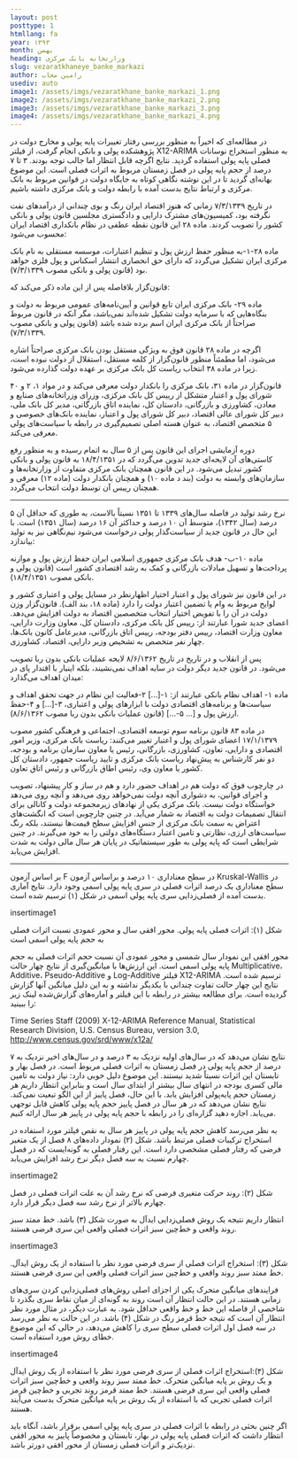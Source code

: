 ```yaml
---
layout: post
posttype: 1
htmllang: fa
year: ۱۳۹۳
month: بهمن
heading: وزارتخانه بانک مرکزی
slug: vezaratkhaneye_banke_markazi
author: رامین مجاب
usediv: auto
image1: /assets/imgs/vezaratkhane_banke_markazi_1.png
image2: /assets/imgs/vezaratkhane_banke_markazi_2.png
image3: /assets/imgs/vezaratkhane_banke_markazi_3.png
image4: /assets/imgs/vezaratkhane_banke_markazi_4.png
---
```


در مطالعه‌ای که اخیراً به منظور بررسی رفتار تغییرات پایه پولی و مخارج دولت در پژوهشکده پولی و بانکی انجام گرفت، از فیلتر X12-ARIMA به منظور استخراج نوسانات فصلی پایه پولی استفاده گردید. نتایج اگرچه قابل انتظار اما جالب توجه بودند. ۳ تا ۷ درصد از حجم پایه پولی در فصل زمستان مربوط به اثرات فصلی است. این موضوع بهانه‌ای گردید تا در این نوشته نگاهی کوتاه به جایگاه دولت در قوانین مربوط به بانک مرکزی و ارتباط نتایج بدست آمده با رابطه دولت و بانک مرکزی داشته باشیم.

در تاریخ ۷/۳/۱۳۳۹ زمانی که هنوز اقتصاد ایران رنگ و بوی چندانی از درآمدهای نفت نگرفته بود، کمیسیون‌های مشترک دارایی و دادگستری مجلسین قانون پولی و بانکی کشور را تصویب کردند. ماده ۲۸ این قانون نقطه عطفی در نظام بانکداری اقتصاد ایران محسوب می‌شود:

ماده ۲۸-۱-به منظور حفظ ارزش پول و تنظیم اعتبارات، موسسه مستقلی به نام بانک مرکزی ایران تشکیل می‌گردد که دارای حق انحصاری انتشار اسکناس و پول فلزی خواهد بود (قانون پولی و بانکی مصوب ۷/۳/۱۳۳۹).

قانون‌گزار بلافاصله پس از این ماده ذکر می‌کند که:

ماده ۲۹- بانک مرکزی ایران تابع قوانین و آیین‌نامه‌های عمومی مربوط به دولت و بنگاه‌هایی که با سرمایه دولت تشکیل شده‌اند نمی‌باشد، مگر آنکه در قانون مربوط صراحتاً از بانک مرکزی ایران اسم برده شده باشد (قانون پولی و بانکی مصوب ۷/۳/۱۳۳۹).

اگرچه در ماده ۲۸ قانون فوق به ویژگی مستقل بودن بانک مرکزی صراحتاً اشاره می‌شود، اما مطمئناً منظور قانون‌گزار از کلمه مستقل، استقلال از دولت نبوده است، زیرا در ماده ۳۸ انتخاب ریاست کل بانک مرکزی بر عهده دولت گذارده می‌شود.

قانون‌گزار در ماده ۳۱، بانک مرکزی را بانکدار دولت معرفی می‌کند و در مواد ۱، ۲ و ۴۰ شورای پول و اعتبار متشکل از رییس کل بانک مرکزی، وزرای وزراتخانه‌های صنایع و معادن، کشاورزی و بازرگانی، دادستان کل، نماینده اتاق بازرگانی، مدیر کل بانک ملی، دبیر کل شورای عالی اقتصاد، دبیر کل شورای پول و اعتبار، نماینده بانک‌های خصوصی و ۵ متخصص اقتصاد، به عنوان هسته اصلی تصمیم‌گیری در رابطه با سیاست‌های پولی معرفی می‌کند.

دوره آزمایشی اجرای این قانون پس از ۵ سال به اتمام رسیده و به منظور رفع کاستی‌های آن لایحه‌ای جدید تدوین می‌گردد که در ۱۸/۴/۱۳۵۱ به قانون پولی و بانکی کشور تبدیل می‌شود. در این قانون همچنان بانک مرکزی متفاوت از وزارتخانه‌ها و سازمان‌های وابسته به دولت (بند د ماده ۱۰) و همچنان بانکدار دولت (ماده ۱۲) معرفی و همچنان رییس آن توسط دولت انتخاب می‌گردد.

***

نرخ رشد تولید در فاصله سال‌های ۱۳۳۹ تا ۱۳۵۱ نسبتاً بالاست، به طوری که حداقل آن ۵ درصد (سال ۱۳۴۲)، متوسط آن ۱۰ درصد و حداکثر آن ۱۶ درصد (سال ۱۳۵۱) است. با این حال در قانون جدید از سیاست‌گذار پولی درخواست می‌شود نیم‌نگاهی نیز به تولید بیاندازد:

ماده ۱۰-ب- هدف بانک مرکزی جمهوری اسلامی ایران حفظ ارزش پول و موازنه پرداخت‌ها و تسهیل مبادلات بازرگانی و کمک به رشد اقتصادی کشور است (قانون پولی و بانکی مصوب ۱۸/۴/۱۳۵۱).

در این قانون نیز شورای پول و اعتبار اختیار اظهارنظر در مسايل پولی و اعتباری کشور و لوایح مربوط به وام یا تضمین اعتبار دولت را دارد (ماده ۱۸، بند الف). قانون‌گزار وزن دولت در آن را با تفویض اختیار انتخاب متخصصین اقتصاد به دولت افزایش می‌دهد. اعضای جدید شورا عبارتند از: رییس کل بانک مرکزی، دادستان کل، معاون وزارت دارایی، معاون وزارت اقتصاد، رییس دفتر بودجه، رییس اتاق بازرگانی، مدیرعامل کانون بانک‌ها، چهار نفر متخصص به تشخیص وزیر دارایی، اقتصاد، کشاورزی.

پس از انقلاب و در تاریخ در تاریخ ۸/۶/۱۳۶۲ لایحه عملیات بانکی بدون ربا تصویب می‌شود. در قانون جدید دیگر دولت در سایه اهداف نمی‌نشیند، بلکه اینبار با اقتدار پای در میدان اهداف می‌گذارد:

ماده ۱- اهداف نظام بانکی عبارتند از: ۱-[...] ۲-فعالیت این نظام در جهت تحقق اهداف و سیاست‌ها و برنامه‌های اقتصادی دولت با ابزارهای پولی و اعتباری، ۳-[...] و ۴-حفظ ارزش پول و [... ۵-...] (قانون عملیات بانکی بدون ربا مصوب ۸/۶/۱۳۶۲).

در ماده ۸۳ قانون برنامه سوم توسعه اقتصادی، اجتماعی و فرهنگی کشور  مصوب ۱۷/۱/۱۳۷۹ اعضای شورای پول و اعتبار تغییر می‌کنند: ریاست بانک مرکزی، وزیر امور اقتصادی و دارایی، تعاون، کشاورزی، بازرگانی، رئیس یا معاون سازمان برنامه و بودجه، دو نفر کارشناس به پیش‌نهاد ریاست بانک مرکزی و تایید ریاست جمهور، دادستان کل کشور یا معاون وی، رئیس اطاق بازرگانی و رئیس اتاق تعاون.

در چارچوب فوق که دولت هم در اهداف حضور دارد و هم در ساز و کار پیشنهاد، تصویب و اجرای قوانین، به دشواری آنچه دولت نمی‌خواهد روی می‌دهد و آنچه روی می‌دهد خواستگاه دولت نیست. بانک مرکزی یکی از نهادهای زیرمجموعه دولت و کانالی برای انتقال تصمیمات دولت به اقتصاد به شمار می‌آید. در چنین چارچوبی است که انگشت‌های اعتراض به سمت بانک مرکزی از جنس افزایش سطح قیمت‌ها نیستند، بلکه رنگ سیاست‌های ارزی، نظارتی و تامین اعتبار دستگاه‌های دولتی را به خود می‌گیرند. در چنین شرایطی است که پایه پولی به طور سیستماتیک در پایان هر سال مالی دولت به شدت افزایش می‌یابد.

***

بر اساس آزمون F در سطح معناداری ۱۰ درصد و براساس آزمون Kruskal-Wallis در سطح معناداری یک درصد اثرات فصلی در سری پایه پولی اسمی وجود دارد. نتایج آماری بدست آمده از فصلی‌زدایی سری پایه پولی اسمی در شکل (۱) ترسیم شده است.

insertimage1

شکل (۱): اثرات فصلی پایه پولی. محور افقی سال و محور عمودی نسبت اثرات فصلی به حجم پایه پولی اسمی است

محور افقی این نمودار سال شمسی و محور عمودی آن نسبت حجم اثرات فصلی به حجم پایه پولی اسمی است. این ارزش‌ها با میانگین‌گیری از نتایج چهار حالت Multiplicative، Additive، Pseudo-Additive  و Log-Additive فیلتر X12-ARIMA ترسیم شده است. نتایج این چهار حالت تفاوت چندانی با یکدیگر نداشته و به این دلیل میانگین آنها گزارش گردیده است. برای مطالعه بیشتر در رابطه با این فیلتر و آماره‌های گزارش‌شده لینک زیر را ببینید:

Time Series Staff (2009) X-12-ARIMA Reference Manual, Statistical Research Division, U.S. Census Bureau, version 3.0, http://www.census.gov/srd/www/x12a/

نتایج نشان می‌دهد که در سال‌های اولیه نزدیک به ۳ درصد و در سال‌های اخیر نزدیک به ۷ درصد از حجم پایه پولی در فصل زمستان به اثرات فصلی مربوط است. در فصل بهار و تابستان این اثرات نسبتاً شدید نیستند. این موضوع دلیل خوبی دارد: نیاز دولت به تامین مالی کسری بودجه در انتهای سال بیشتر از ابتدای سال است و بنابراین انتظار داریم هر زمستان حجم پایه‌پولی افزایش یابد. با این حال، فصل پاییز از این الگو تبعیت نمی‌کند. نتایج نشان می‌دهد که در هر سال در فصل پاییز حجم پایه پولی کاهش قابل توجهی می‌یابد. اجازه دهید گزاره‌ای را در رابطه با حجم پایه پولی در پاییز هر سال ارائه کنیم.

به نظر می‌رسد کاهش حجم پایه پولی در پاییز هر سال به نقص فیلتر مورد استفاده در استخراج ترکیبات فصلی مرتبط باشد. شکل (۲) نمودار داده‌های ۸ فصل از یک متغیر فرضی که رفتار فصلی مشخصی دارد است. این رفتار فصلی به گونه‌ایست که در فصل چهارم نسبت به سه فصل دیگر نرخ رشد افزایش می‌یابد.

insertimage2

شکل (۲): روند حرکت متغیری فرضی که نرخ رشد آن به علت اثرات فصلی در فصل چهارم بالاتر از نرخ رشد سه فصل دیگر قرار دارد.

انتظار داریم نتیجه یک روش فصلی‌زدایی ایدآل به صورت شکل (۳) باشد. خط ممتد سبز روند واقعی و خط‌چین سبز اثرات فصلی واقعی این سری فرضی هستند.

insertimage3

شکل (۳): استخراج اثرات فصلی از سری فرضی مورد نظر با استفاده از یک روش ایدآل. خط ممتد سبز روند واقعی و خط‌چین سبز اثرات فصلی واقعی این سری فرضی هستند.

فرایندهای میانگین متحرک یکی از اجزای اصلی روش‌های فصلی‌زدایی کردن سری‌های زمانی هستند. در این حالت انتظار آن است روند به گونه‌ای از میان نقاط سری بگذرد تا شاخصی از فاصله این خط و خط واقعی حداقل شود. به عبارت دیگر، در مثال مورد نظر انتظار آن است که نتیجه خط قرمز رنگ در شکل (۴) باشد. در این حالت به نظر می‌رسد در سه فصل اول اثرات فصلی سطح سری را کاهش می‌دهد، در حالی که این موضوع خطای روش مورد استفاده است.

insertimage4

شکل (۴):استخراج اثرات فصلی از سری فرضی مورد نظر با استفاده از یک روش ایدآل و یک روش بر پایه میانگین متحرک. خط ممتد سبز روند واقعی و خط‌چین سبز اثرات فصلی واقعی این سری فرضی هستند. خط ممتد قرمز روند تجربی و خط‌چین قرمز اثرات فصلی تجربی که با استفاده از یک روش بر پایه میانگین متحرک بدست می‌آیند هستند.

اگر چنین بحثی در رابطه با اثرات فصلی در سری پایه پولی اسمی برقرار باشد، آنگاه باید انتظار داشت که اثرات فصلی پایه پولی در بهار، تابستان و مخصوصاً پاییز به محور افقی نزدیک‌تر و اثرات فصلی زمستان از محور افقی دورتر باشد. 